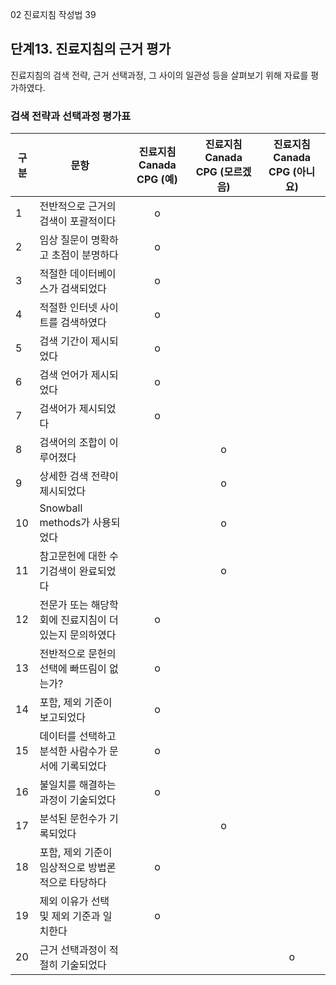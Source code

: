 02 진료지침 작성법
<PAGE>39

## 단계13. 진료지침의 근거 평가
진료지침의 검색 전략, 근거 선택과정, 그 사이의 일관성 등을 살펴보기 위해 자료를 평가하였다.

### 검색 전략과 선택과정 평가표

| 구분 | 문항 | 진료지침 Canada CPG (예) | 진료지침 Canada CPG (모르겠음) | 진료지침 Canada CPG (아니요) |
|---|---|:---:|:---:|:---:|
| 1 | 전반적으로 근거의 검색이 포괄적이다 | o | | |
| 2 | 임상 질문이 명확하고 초점이 분명하다 | o | | |
| 3 | 적절한 데이터베이스가 검색되었다 | o | | |
| 4 | 적절한 인터넷 사이트를 검색하였다 | o | | |
| 5 | 검색 기간이 제시되었다 | o | | |
| 6 | 검색 언어가 제시되었다 | o | | |
| 7 | 검색어가 제시되었다 | o | | |
| 8 | 검색어의 조합이 이루어졌다 | | o | |
| 9 | 상세한 검색 전략이 제시되었다 | | o | |
| 10 | Snowball methods가 사용되었다 | | o | |
| 11 | 참고문헌에 대한 수기검색이 완료되었다 | | o | |
| 12 | 전문가 또는 해당학회에 진료지침이 더 있는지 문의하였다 | o | | |
| 13 | 전반적으로 문헌의 선택에 빠뜨림이 없는가? | o | | |
| 14 | 포함, 제외 기준이 보고되었다 | o | | |
| 15 | 데이터를 선택하고 분석한 사람수가 문서에 기록되었다 | o | | |
| 16 | 불일치를 해결하는 과정이 기술되었다 | o | | |
| 17 | 분석된 문헌수가 기록되었다 | | o | |
| 18 | 포함, 제외 기준이 임상적으로 방법론적으로 타당하다 | o | | |
| 19 | 제외 이유가 선택 및 제외 기준과 일치한다 | o | | |
| 20 | 근거 선택과정이 적절히 기술되었다 | | | o |